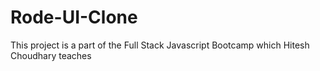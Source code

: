 # Rode-UI-Clone
This project is a part of the Full Stack Javascript Bootcamp which Hitesh Choudhary teaches
